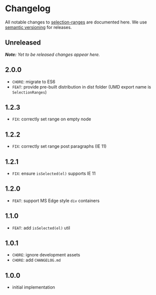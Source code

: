 # Changelog

All notable changes to [selection-ranges](https://github.com/nikku/selection-ranges) are documented here. We use [semantic versioning](http://semver.org/) for releases.

## Unreleased

___Note:__ Yet to be released changes appear here._

## 2.0.0

* `CHORE`: migrate to ES6
* `FEAT`: provide pre-built distribution in dist folder (UMD export name is `SelectionRanges`)

## 1.2.3

* `FIX`: correctly set range on empty node

## 1.2.2

* `FIX`: correctly set range post paragraphs (IE 11)

## 1.2.1

* `FIX`: ensure `isSelected(el)` supports IE 11

## 1.2.0

* `FEAT`: support MS Edge style `div` containers

## 1.1.0

* `FEAT`: add `isSelected(el)` util

## 1.0.1

* `CHORE`: ignore development assets
* `CHORE`: add `CHANGELOG.md`

## 1.0.0

* initial implementation